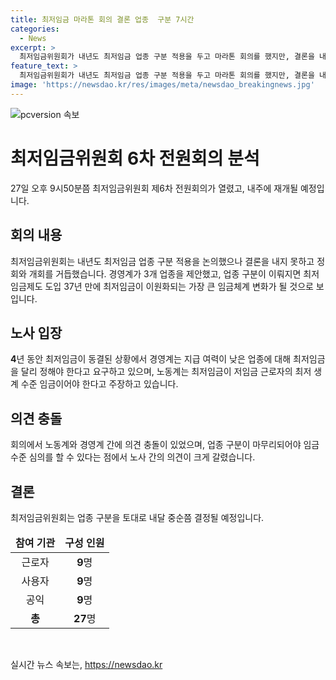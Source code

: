 ```yaml
---
title: 최저임금 마라톤 회의 결론 업종  구분 7시간
categories:
  - News
excerpt: >
  최저임금위원회가 내년도 최저임금 업종 구분 적용을 두고 마라톤 회의를 했지만, 결론을 내지 못했다. 경영계는 음식점업, 택시운송업, 체인화 편의점을 업종으로 제안했고, 이는 해당 업종의 경영 어려움에 기인한 것으로 보인다. 그러나 업종 구분에 대한 의견을 모으지 못하며 결론은 이뤄지지 않았고, 최저임금 업종 구분은 37년 만에 최저임금 이원화로 이어질 수 있다. 이 때문에 노동계와 경영계는 최저임금 문제에서 이견이 있었고, 결론을 내지 못한 상황이다.
feature_text: >
  최저임금위원회가 내년도 최저임금 업종 구분 적용을 두고 마라톤 회의를 했지만, 결론을 내지 못했다. 경영계는 음식점업, 택시운송업, 체인화 편의점을 업종으로 제안했고, 이는 해당 업종의 경영 어려움에 기인한 것으로 보인다. 그러나 업종 구분에 대한 의견을 모으지 못하며 결론은 이뤄지지 않았고, 최저임금 업종 구분은 37년 만에 최저임금 이원화로 이어질 수 있다. 이 때문에 노동계와 경영계는 최저임금 문제에서 이견이 있었고, 결론을 내지 못한 상황이다.
image: 'https://newsdao.kr/res/images/meta/newsdao_breakingnews.jpg'
---
```


<p><img src="https://newsdao.kr/res/images/meta/newsdao_breakingnews.jpg" alt="pcversion 속보" /></p>

<h1 data-ke-size="size26"><b>최저임금위원회 6차 전원회의 분석</b></h1>

<p data-ke-size="size16">27일 오후 9시50분쯤 최저임금위원회 제6차 전원회의가 열렸고, 내주에 재개될 예정입니다.</p>

<h2 data-ke-size="size24">회의 내용</h2>

<p data-ke-size="size16">최저임금위원회는 내년도 최저임금 업종 구분 적용을 논의했으나 결론을 내지 못하고 정회와 개회를 거듭했습니다. 경영계가 3개 업종을 제안했고, 업종 구분이 이뤄지면 최저임금제도 도입 37년 만에 최저임금이 이원화되는 가장 큰 임금체계 변화가 될 것으로 보입니다.</p>

<h2 data-ke-size="size24">노사 입장</h2>

<p data-ke-size="size16"><b>4</b>년 동안 최저임금이 동결된 상황에서 경영계는 지급 여력이 낮은 업종에 대해 최저임금을 달리 정해야 한다고 요구하고 있으며, 노동계는 최저임금이 저임금 근로자의 최저 생계 수준 임금이어야 한다고 주장하고 있습니다.</p>

<h2 data-ke-size="size24">의견 충돌</h2>

<p data-ke-size="size16">회의에서 노동계와 경영계 간에 의견 충돌이 있었으며, 업종 구분이 마무리되어야 임금 수준 심의를 할 수 있다는 점에서 노사 간의 의견이 크게 갈렸습니다.</p>

<h2 data-ke-size="size24">결론</h2>

<p data-ke-size="size16">최저임금위원회는 업종 구분을 토대로 내달 중순쯤 결정될 예정입니다.</p>

<table>
    <thead>
        <tr>
            <td style="text-align: center; height: 17px;"><b>참여 기관</b></td>
            <td style="text-align: center; height: 17px;"><b>구성 인원</b></td>
        </tr>
    </thead>
    <tbody>
        <tr>
            <td style="text-align: center; height: 17px;">근로자</td>
            <td style="text-align: center; height: 17px;"><b>9</b>명</td>
        </tr>
        <tr>
            <td style="text-align: center; height: 17px;">사용자</td>
            <td style="text-align: center; height: 17px;"><b>9</b>명</td>
        </tr>
        <tr>
            <td style="text-align: center; height: 17px;">공익</td>
            <td style="text-align: center; height: 17px;"><b>9</b>명</td>
        </tr>
        <tr>
            <td style="text-align: center; height: 17px;"><b>총</b></td>
            <td style="text-align: center; height: 17px;"><b>27</b>명</td>
        </tr>
    </tbody>
</table>

<p data-ke-size="size16">&nbsp;</p>
실시간 뉴스 속보는, <a href="https://newsdao.kr" rel="dofollow">https://newsdao.kr</a>


